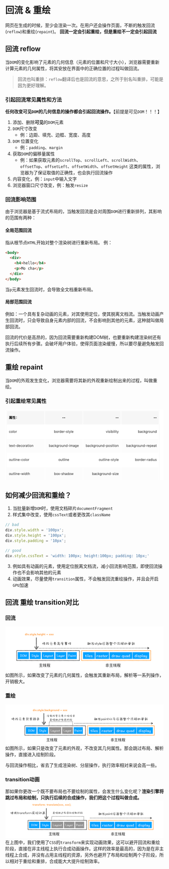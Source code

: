 # 回流 & 重绘
网页在生成的时候，至少会渲染一次。在用户还会操作页面，不断的触发回流(`reflow`)和重绘(`repaint`)。
**回流一定会引起重绘，但是重绘不一定会引起回流**

## 回流 reflow
当`DOM`的变化影响了元素的几何信息（元素的位置和尺寸大小），浏览器需要重新计算元素的几何属性，将其安放在界面中的正确位置的过程叫做回流。

> 回流也叫重排：`reflow`翻译后也是回流的意思，之所于别名叫重排，可能是因为更好理解。
### 引起回流常见属性和方法
**任何改变可见`DOM`的几何信息的操作都会引起回流操作。**【前提是可见`DOM`！！！】

1. 添加、删除**可见**的`DOM`元素
2. `DOM`尺寸改变
   - 例：边距、填充、边框、宽度、高度
3. `DOM` 位置变化 
   - 例：`padding`、`margin`
4.  获取`DOM`的偏移量属性
    - 例：如果获取元素的`scrollTop`、`scrollLeft`、`scrollWidth`、`offsetTop`、`offsetLeft`、`offsetWidth`、`offsetHeight`
    这类的属性，浏览器为了保证取值的正确性，也会执行回流操作
5. 内容变化，例：`input`中输入文字
6. 浏览器窗口尺寸改变，例：触发`resize`

### 回流影响范围
由于浏览器是基于流式布局的，当触发回流是会对周围`DOM`进行重新排列，其影响的范围有两种：
#### 全局范围回流
指从根节点`HTML`开始对整个渲染树进行重新布局。
例：
```html
<body>
  <div>
    <h4>hello</h4>
    <p>Mo cha</p>
  </div>
</body>
```
当`p`元素发生回流时，会导致全文档重新布局。
#### 局部范围回流
例如：一个具有复杂动画的元素，对其使用定位，使其脱离文档流。当触发动画产生回流时，只会导致自身元素内部的回流，不会影响到其他的元素，这种就叫做局部回流。

回流的代价是高昂的，因为回流需要重新构建DOM树，也要重新构建渲染树还有执行后续所有步骤。会破坏用户体验，使得页面渲染缓慢，所以要尽量避免触发回流操作。

## 重绘 repaint
当`DOM`的外观发生变化，浏览器需要将其新的外观重新绘制出来的过程，叫做重绘。

### 引起重绘常见属性
![img.png](./img/img.png)

## 如何减少回流和重绘？
1. 当批量新增`DOM`时，使用文档碎片`documentFragment`
2. 样式集中改变，使用`cssText`或者更改其`className`
```js
// bad
div.style.width = '100px';
div.style.height = '100px';
div.style.padding = '10px';
```
```js
// good
div.style.cssText = 'width: 100px; height:100px; padding: 10px;'
```
3. 例如具有动画的元素，使用定位脱离文档流，减小回流影响范围，即使回流操作也不会影响其他的元素
4. 动画效果，尽量使用`transition`属性，不会触发回流重绘操作，并且会开启`GPU`加速


## 回流 重绘 transition对比
### 回流
![img.png](./img/img1.png)
如图所示，如果改变了元素的几何属性，会触发其重新布局，解析等一系列操作，开销极大。
### 重绘
![img.png](./img/img2.png)
如图所示，如果只是改变了元素的外观，不改变其几何属性。那会跳过布局、解析操作，直接进入绘制阶段。

与回流操作相比，省去了生成渲染树、分层操作，执行效率相对来说会高一些。
### transition动画
那如果你更改一个既不要布局也不要绘制的属性，会发生什么变化呢？**渲染引擎将跳过布局和绘制，只执行后续的合成操作，我们把这个过程叫做合成。**
![img.png](./img/img3.png)
在上图中，我们使用了`CSS`的`transform`来实现动画效果，这可以避开回流和重绘阶段，直接在非主线程上执行合成动画操作。这样的效率是最高的，因为是在非主线程上合成，并没有占用主线程的资源，另外也避开了布局和绘制两个子阶段，所以相对于重绘和重排，合成能大大提升绘制效率。
